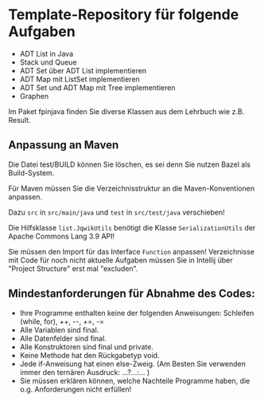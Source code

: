 # Template-Repository für folgende Aufgaben
- ADT List in Java
- Stack und Queue
- ADT Set über ADT List implementieren
- ADT Map mit ListSet implementieren
- ADT Set und ADT Map mit Tree implementieren
- Graphen

Im Paket fpinjava finden Sie diverse Klassen aus dem Lehrbuch wie z.B. Result.

## Anpassung an Maven

Die Datei test/BUILD können Sie löschen,
es sei denn Sie nutzen Bazel als Build-System.

Für Maven müssen Sie die Verzeichnisstruktur an die Maven-Konventionen anpassen.

Dazu `src` in `src/main/java`
und `test` in `src/test/java`
verschieben!

Die Hilfsklasse `list.JqwikUtils` benötigt die Klasse
`SerializationUtils` der Apache Commons Lang 3.9 API!

Sie müssen den Import für das Interface `Function` anpassen!
Verzeichnisse mit Code für noch nicht aktuelle Aufgaben müssen Sie in Intellij über "Project Structure" erst mal "excluden".

## Mindestanforderungen für Abnahme des Codes:

- Ihre Programme enthalten keine der folgenden Anweisungen: Schleifen (while, for),  ++, --, +=, -=
- Alle Variablen sind final.
- Alle Datenfelder sind final.
- Alle Konstruktoren sind final und private.
- Keine Methode hat den Rückgabetyp void.
- Jede if-Anweisung hat einen else-Zweig.
  (Am Besten Sie verwenden immer den ternären Ausdruck: ...?...:... )
- Sie müssen erklären können,
  welche Nachteile Programme haben,
  die o.g. Anforderungen nicht erfüllen!
